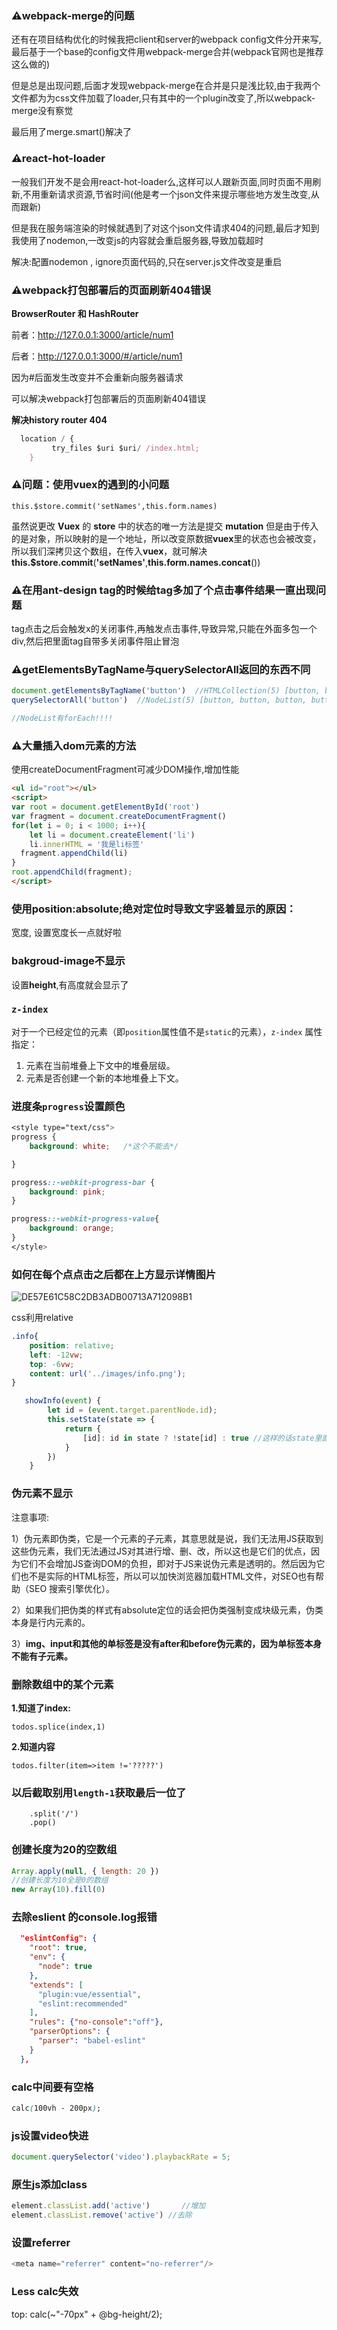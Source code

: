 ### ⚠️webpack-merge的问题

还有在项目结构优化的时候我把client和server的webpack config文件分开来写,最后基于一个base的config文件用webpack-merge合并(webpack官网也是推荐这么做的)

但是总是出现问题,后面才发现webpack-merge在合并是只是浅比较,由于我两个文件都为为css文件加载了loader,只有其中的一个plugin改变了,所以webpack-merge没有察觉

最后用了merge.smart()解决了

### ⚠️react-hot-loader

一般我们开发不是会用react-hot-loader么,这样可以人跟新页面,同时页面不用刷新,不用重新请求资源,节省时间(他是考一个json文件来提示哪些地方发生改变,从而跟新)

但是我在服务端渲染的时候就遇到了对这个json文件请求404的问题,最后才知到我使用了nodemon,一改变js的内容就会重启服务器,导致加载超时

解决:配置nodemon , ignore页面代码的,只在server.js文件改变是重启

### ⚠️webpack打包部署后的页面刷新404错误

**BrowserRouter 和 HashRouter** 

前者：http://127.0.0.1:3000/article/num1

后者：http://127.0.0.1:3000/#/article/num1

因为#后面发生改变并不会重新向服务器请求

可以解决webpack打包部署后的页面刷新404错误

**解决history router 404**

```js
  location / {
 		 try_files $uri $uri/ /index.html;
	}	
```



### ⚠️问题：使用vuex的遇到的小问题

`this.$store.commit('setNames',this.form.names)`

 虽然说更改 **Vuex** 的 **store** 中的状态的唯一方法是提交 **mutation** 但是由于传入的是对象，所以映射的是一个地址，所以改变原数据**vuex**里的状态也会被改变，所以我们深拷贝这个数组，在传入**vuex**，就可解决   **this.$store.commit**(**'setNames'**,**this.form.names.concat**())

### ⚠️在用ant-design tag的时候给tag多加了个点击事件结果一直出现问题

tag点击之后会触发x的关闭事件,再触发点击事件,导致异常,只能在外面多包一个div,然后把里面tag自带多关闭事件阻止冒泡

### ⚠️getElementsByTagName与querySelectorAll返回的东西不同

```js
document.getElementsByTagName('button')  //HTMLCollection(5) [button, button, button, button, button]
querySelectorAll('button')  //NodeList(5) [button, button, button, button, button]

//NodeList有forEach!!!!
```

### ⚠️大量插入dom元素的方法 

使用createDocumentFragment可减少DOM操作,增加性能

```html
<ul id="root"></ul>
<script>
var root = document.getElementById('root')
var fragment = document.createDocumentFragment()
for(let i = 0; i < 1000; i++){
	let li = document.createElement('li')
	li.innerHTML = '我是li标签'
  fragment.appendChild(li)
}
root.appendChild(fragment);
</script>
```



### 使用position:absolute;绝对定位时导致文字竖着显示的原因：

宽度, 设置宽度长一点就好啦

### **bakgroud-image**不显示

设置**height**,有高度就会显示了



### `z-index`

对于一个已经定位的元素（即`position`属性值不是`static`的元素），`z-index` 属性指定：

1. 元素在当前堆叠上下文中的堆叠层级。
2. 元素是否创建一个新的本地堆叠上下文。

### 进度条`progress`设置颜色

```css
<style type="text/css">
progress {
    background: white;   /*这个不能去*/

}

progress::-webkit-progress-bar {
    background: pink;
}

progress::-webkit-progress-value{
    background: orange;
}
</style>
```

### 如何在每个点点击之后都在上方显示详情图片


![DE57E61C58C2DB3ADB00713A712098B1](/Users/ccc/Library/Containers/com.tencent.qq/Data/Library/Caches/Images/DE57E61C58C2DB3ADB00713A712098B1.jpg)

css利用relative

```css
.info{
    position: relative;
    left: -12vw;
    top: -6vw;
    content: url('../images/info.png');
}
```

```js
   showInfo(event) {
        let id = (event.target.parentNode.id);
        this.setState(state => {
            return {
                [id]: id in state ? !state[id] : true //这样的话state里面就不需要事先初始化数据
            }
        })
    }
```

### 伪元素不显示

注意事项:

1）伪元素即伪类，它是一个元素的子元素，其意思就是说，我们无法用JS获取到这些伪元素，我们无法通过JS对其进行增、删、改，所以这也是它们的优点，因为它们不会增加JS查询DOM的负担，即对于JS来说伪元素是透明的。然后因为它们也不是实际的HTML标签，所以可以加快浏览器加载HTML文件，对SEO也有帮助（SEO  搜索引擎优化）。

2）如果我们把伪类的样式有absolute定位的话会把伪类强制变成块级元素，伪类本身是行内元素的。

3）**img、input和其他的单标签是没有after和before伪元素的，因为单标签本身不能有子元素。**



### 删除数组中的某个元素

**1.知道了index:**

`todos.splice(index,1)`

**2.知道内容**

`todos.filter(item=>item !='?????')`





### 以后截取别用`length-1`获取最后一位了

        .split('/')
        .pop()

### 创建长度为20的空数组

```js
Array.apply(null, { length: 20 })
//创建长度为10全是0的数组
new Array(10).fill(0)
```

### 去除eslient 的console.log报错

```json
  "eslintConfig": {
    "root": true,
    "env": {
      "node": true
    },
    "extends": [
      "plugin:vue/essential",
      "eslint:recommended"
    ],
    "rules": {"no-console":"off"},
    "parserOptions": {
      "parser": "babel-eslint"
    }
  },
```

### calc中间要有空格

```css
calc(100vh - 200px); 
```

### js设置video快进

```js
document.querySelector('video').playbackRate = 5;
```

### 原生js添加class

```js
element.classList.add('active')		  //增加
element.classList.remove('active') //去除
```

### 设置referrer

```js
<meta name="referrer" content="no-referrer"/> 
```

### Less calc失效

top: calc(~"-70px" + @bg-height/2);